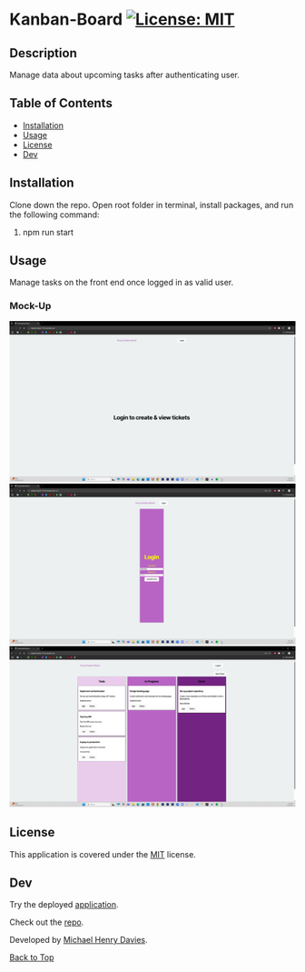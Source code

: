   # Kanban-Board   [![License: MIT](https://img.shields.io/badge/License-MIT-yellow.svg)](https://opensource.org/licenses/MIT)
  
  ## Description 

  Manage data about upcoming tasks after authenticating user.


  ## Table of Contents

  - [Installation](#installation)
  - [Usage](#usage)
  - [License](#license)
  - [Dev](#dev)

  ## Installation

  Clone down the repo. Open root folder in terminal, install packages, and run the following command:
  1. npm run start

  ## Usage

  Manage tasks on the front end once logged in as valid user.

  ### Mock-Up
  ![](screenshots/screenshot-1.jpg)
  ![](screenshots/screenshot-2.jpg)
  ![](screenshots/screenshot-3.jpg)

  ## License
  This application is covered under the [MIT](https://opensource.org/licenses/MIT) license.
  

  ## Dev

  Try the deployed [application](https://kanban-board-7v57.onrender.com).

  Check out the [repo](https://github.com/michaelhdavies/kanban-board).

  Developed by [Michael Henry Davies](https://github.com/michaelhdavies/).

  [Back to Top](#description)
  
  